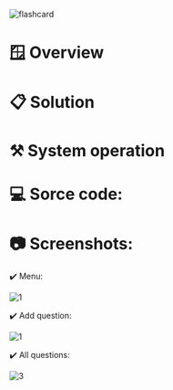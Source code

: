 ![flashcard](https://github.com/user-attachments/assets/60191d07-a589-4ac1-8674-2113bbb6f5f5)

# 🪟 Overview

# 📋 Solution

# ⚒️ System operation

# 💻 Sorce code:

# 📷 Screenshots:

✔️ Menu:

![1](https://github.com/user-attachments/assets/48b745a3-6c2d-4076-95c4-943b493ab50b)


✔️ Add question:

![1](https://github.com/user-attachments/assets/f5ae3bdc-e3e0-47ca-b17e-7f1e7c65e0f7)


✔️ All questions:

![3](https://github.com/user-attachments/assets/961d229d-ca95-477b-a14e-2e48bdc8d836)

